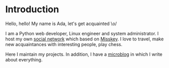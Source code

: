 # Introduction

Hello, hello! My name is Ada, let's get acquainted \o/

I am a Python web developer, Linux engineer and system administrator. I host my own [social network](https://underground.pm) which based on [Misskey](https://github.com/misskey-dev/misskey). I love to travel, make new acquaintances with interesting people, play chess.

Here I maintain my projects. In addition, I have a [microblog](https://underground.pm/@miraikumiko) in which I write about everything.
